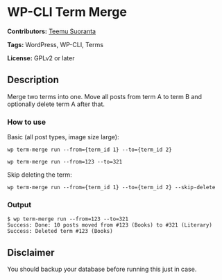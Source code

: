 # WP-CLI Term Merge

**Contributors:** [Teemu Suoranta](https://github.com/TeemuSuoranta)

**Tags:** WordPress, WP-CLI, Terms

**License:** GPLv2 or later

## Description

Merge two terms into one. Move all posts from term A to term B and optionally delete term A after that.

### How to use

Basic (all post types, image size large):

`wp term-merge run --from={term_id 1} --to={term_id 2}`

`wp term-merge run --from=123 --to=321`

Skip deleting the term:

`wp term-merge run --from={term_id 1} --to={term_id 2} --skip-delete`

### Output

```
$ wp term-merge run --from=123 --to=321
Success: Done: 10 posts moved from #123 (Books) to #321 (Literary)
Success: Deleted term #123 (Books)
```

## Disclaimer

You should backup your database before running this just in case.
